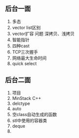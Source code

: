 ## 后台一面

1. 多态
2. vector list区别
3. vector扩容 问题 深拷贝、浅拷贝
4. 智能指针
5. 四种cast
6. TCP三次握手
7. 网络最大生命时间
8. quick select


## 后台二面

1. 项目
2. MinStack
C++
3. delctype
4. auto
5. 空class自动生成的函数
6. stl中使用的容器类
7. deque
8. 